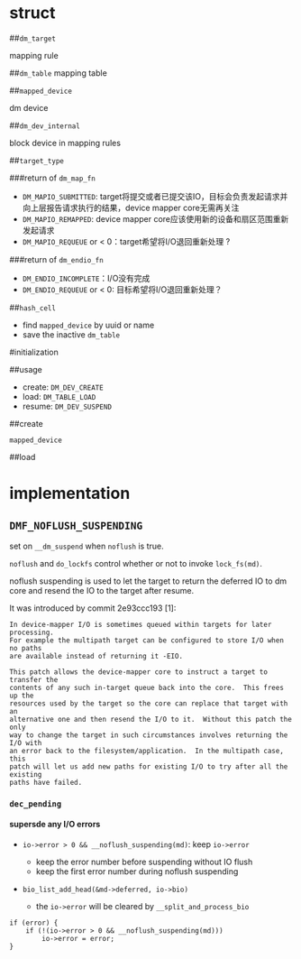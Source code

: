 # struct

##`dm_target`

mapping rule

##`dm_table`
mapping table


##`mapped_device`

dm device

##`dm_dev_internal`

block device in mapping rules

##`target_type`

###return of `dm_map_fn`

* `DM_MAPIO_SUBMITTED`: target将提交或者已提交该IO，目标会负责发起请求并向上层报告请求执行的结果，device mapper core无需再关注
* `DM_MAPIO_REMAPPED`: device mapper core应该使用新的设备和扇区范围重新发起请求
* `DM_MAPIO_REQUEUE` or < 0：target希望将I/O退回重新处理 ?
 

###return of `dm_endio_fn`

* `DM_ENDIO_INCOMPLETE`：I/O没有完成
* `DM_ENDIO_REQUEUE` or < 0: 目标希望将I/O退回重新处理？

##`hash_cell`

* find `mapped_device` by uuid or name
* save the inactive `dm_table`

#initialization

##usage

* create: `DM_DEV_CREATE`
* load: `DM_TABLE_LOAD`
* resume: `DM_DEV_SUSPEND`

##create

`mapped_device`

##load

# implementation

## `DMF_NOFLUSH_SUSPENDING`

set on `__dm_suspend` when `noflush` is true.

`noflush` and `do_lockfs` control whether or not to invoke `lock_fs(md)`.

noflush suspending is used to let the target to return the deferred IO to dm
core and resend the IO to the target after resume.

It was introduced by commit 2e93ccc193 [1]:
```
In device-mapper I/O is sometimes queued within targets for later processing.
For example the multipath target can be configured to store I/O when no paths
are available instead of returning it -EIO.

This patch allows the device-mapper core to instruct a target to transfer the
contents of any such in-target queue back into the core.  This frees up the
resources used by the target so the core can replace that target with an
alternative one and then resend the I/O to it.  Without this patch the only
way to change the target in such circumstances involves returning the I/O with
an error back to the filesystem/application.  In the multipath case, this
patch will let us add new paths for existing I/O to try after all the existing
paths have failed.
```

### `dec_pending`

#### supersde any I/O errors

* `io->error > 0 && __noflush_suspending(md)`: keep `io->error`
    * keep the error number before suspending without IO flush
    * keep the first error number during noflush suspending

* `bio_list_add_head(&md->deferred, io->bio)`
    * the `io->error` will be cleared by `__split_and_process_bio`

```
if (error) {
    if (!(io->error > 0 && __noflush_suspending(md)))
        io->error = error;
}
```

